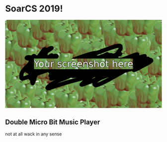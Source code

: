 # SoarCS 2019!

<!-- Note, the line below this one is what links to your screenshot, **DO NOT REMOVE** -->
![my_screenshot](./screenshot.jpg)

<!--
In this file, you should write a brief description of what your
project is, what you learned, and a simple screenshot of your work.

To add a screenshot, please replace `screenshot.png` with
your own screenshot.
-->

## Double Micro Bit Music Player

not at all wack in any sense
